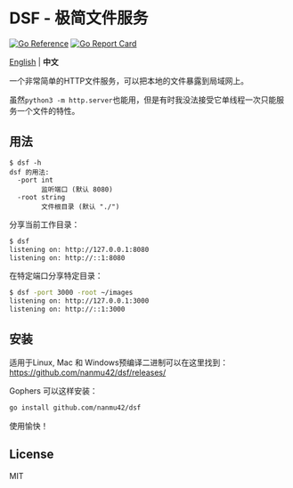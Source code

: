 # DSF - 极简文件服务

[![Go Reference](https://pkg.go.dev/badge/github.com/nanmu42/dsf.svg)](https://pkg.go.dev/github.com/nanmu42/dsf)
[![Go Report Card](https://goreportcard.com/badge/github.com/nanmu42/dsf)](https://goreportcard.com/report/github.com/nanmu42/dsf)

[English](https://github.com/nanmu42/dsf) | **中文**

一个非常简单的HTTP文件服务，可以把本地的文件暴露到局域网上。

虽然`python3 -m http.server`也能用，但是有时我没法接受它单线程一次只能服务一个文件的特性。

## 用法

```
$ dsf -h
dsf 的用法:
  -port int
    	监听端口 (默认 8080)
  -root string
    	文件根目录 (默认 "./")
```

分享当前工作目录：

```bash
$ dsf
listening on: http://127.0.0.1:8080
listening on: http://::1:8080
```

在特定端口分享特定目录：

```bash
$ dsf -port 3000 -root ~/images
listening on: http://127.0.0.1:3000
listening on: http://::1:3000
```

## 安装

适用于Linux, Mac 和 Windows预编译二进制可以在这里找到：https://github.com/nanmu42/dsf/releases/

Gophers 可以这样安装：

```bash
go install github.com/nanmu42/dsf
```

使用愉快！

## License

MIT